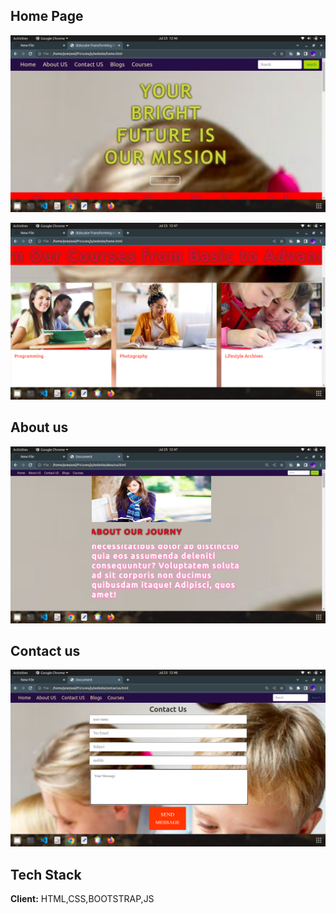 
## Home Page

![App Screenshot](https://github.com/pranjwalg/Website/blob/main/Screeshots/Screenshot%20from%202022-07-25%2012-46-54.png?raw=true)

![App Screenshot](https://github.com/pranjwalg/Website/blob/main/Screeshots/Screenshot%20from%202022-07-25%2012-47-05.png?raw=true)




## About us
![App Screenshot](https://github.com/pranjwalg/Website/blob/main/Screeshots/Screenshot%20from%202022-07-25%2012-47-57.png?raw=true)



## Contact us
![App Screenshot](https://github.com/pranjwalg/Website/blob/main/Screeshots/Screenshot%20from%202022-07-25%2012-48-39.png?raw=true)


## Tech Stack

**Client:** HTML,CSS,BOOTSTRAP,JS



